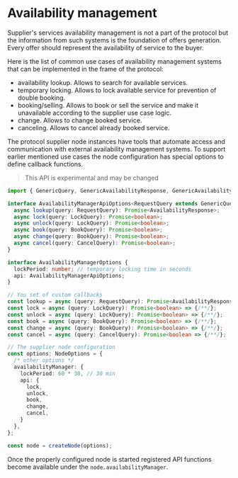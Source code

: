 # Availability management

Supplier's services availability management is not a part of the protocol but the information from such systems is the foundation of offers generation. Every offer should represent the availability of service to the buyer.

Here is the list of common use cases of availability management systems that can be implemented in the frame of the protocol:

- availability lookup. Allows to search for available services.
- temporary locking. Allows to lock available service for prevention of double booking.
- booking/selling. Allows to book or sell the service and make it unavailable according to the supplier use case logic.
- change. Allows to change booked service.
- canceling. Allows to cancel already booked service.

The protocol supplier node instances have tools that automate access and communication with external availability management systems. To support earlier mentioned use cases the node configuration has special options to define callback functions.

> This API is experimental and may be changed

```typescript
import { GenericQuery, GenericAvailabilityResponse, GenericAvailabilityLockQuery, GenericAvailabilityBookQuery, GenericAvailabilityCancelQuery, NodeOptions, createNode } from '@windingtree/sdk';

interface AvailabilityManagerApiOptions<RequestQuery extends GenericQuery, AvailabilityResponse extends GenericAvailabilityResponse, LockQuery extends GenericAvailabilityLockQuery, BookQuery extends GenericAvailabilityBookQuery, CancelQuery extends GenericAvailabilityCancelQuery> {
  async lookup(query: RequestQuery): Promise<AvailabilityResponse>;
  async lock(query: LockQuery): Promise<boolean>;
  async unlock(query: LockQuery): Promise<boolean>;
  async book(query: BookQuery): Promise<boolean>;
  async change(query: BookQuery): Promise<boolean>;
  async cancel(query: CancelQuery): Promise<boolean>;
}

interface AvailabilityManagerOptions {
  lockPeriod: number; // temporary locking time in seconds
  api: AvailabilityManagerApiOptions;
}

// You set of custom callbacks
const lookup = async (query: RequestQuery): Promise<AvailabilityResponse> => {/**/};
const lock = async (query: LockQuery): Promise<boolean> => {/**/};
const unlock = async (query: LockQuery): Promise<boolean> => {/**/};
const book = async (query: BookQuery): Promise<boolean> => {/**/};
const change = async (query: BookQuery): Promise<boolean> => {/**/};
const cancel = async (query: CancelQuery): Promise<boolean => {/**/};

// The supplier node configuration
const options: NodeOptions = {
  /* other options */
  availabilityManager: {
    lockPeriod: 60 * 30, // 30 min
    api: {
      lock,
      unlock,
      book,
      change,
      cancel,
    }
  },
};

const node = createNode(options);
```

Once the properly configured node is started registered API functions become available under the `node.availabilityManager`.
